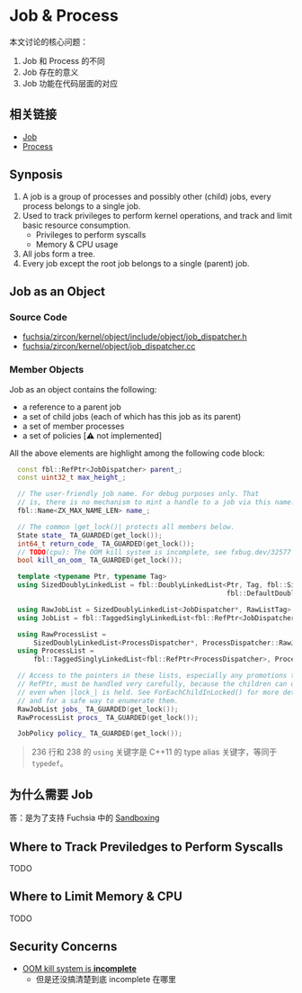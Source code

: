 Job & Process
=============

本文讨论的核心问题：

1. Job 和 Process 的不同
2. Job 存在的意义
3. Job 功能在代码层面的对应

## 相关链接

- [Job](https://fuchsia.dev/fuchsia-src/reference/kernel_objects/job)
- [Process](https://fuchsia.dev/fuchsia-src/reference/kernel_objects/process)


## Synposis

1. A job is a group of processes and possibly other (child) jobs, every process belongs to a single job.
2. Used to track privileges to perform kernel operations, and track and limit basic resource consumption.
    - Privileges to perform syscalls
    - Memory & CPU usage
3. All jobs form a tree.
4. Every job except the root job belongs to a single (parent) job.


## Job as an Object

### Source Code

- [fuchsia/zircon/kernel/object/include/object/job_dispatcher.h](https://cs.opensource.google/fuchsia/fuchsia/+/main:/zircon/kernel/object/include/object/job_dispatcher.h)
- [fuchsia/zircon/kernel/object/job_dispatcher.cc](https://cs.opensource.google/fuchsia/fuchsia/+/main:zircon/kernel/object/job_dispatcher.cc)

### Member Objects

Job as an object contains the following:

- a reference to a parent job
- a set of child jobs (each of which has this job as its parent)
- a set of member processes
- a set of policies [:warning: not implemented]

All the above elements are highlight among the following code block:

```c++ linenums="216" hl_lines="1 30 31 33"
  const fbl::RefPtr<JobDispatcher> parent_;
  const uint32_t max_height_;

  // The user-friendly job name. For debug purposes only. That
  // is, there is no mechanism to mint a handle to a job via this name.
  fbl::Name<ZX_MAX_NAME_LEN> name_;

  // The common |get_lock()| protects all members below.
  State state_ TA_GUARDED(get_lock());
  int64_t return_code_ TA_GUARDED(get_lock());
  // TODO(cpu): The OOM kill system is incomplete, see fxbug.dev/32577 for details.
  bool kill_on_oom_ TA_GUARDED(get_lock());

  template <typename Ptr, typename Tag>
  using SizedDoublyLinkedList = fbl::DoublyLinkedList<Ptr, Tag, fbl::SizeOrder::Constant,
                                                      fbl::DefaultDoublyLinkedListTraits<Ptr, Tag>>;

  using RawJobList = SizedDoublyLinkedList<JobDispatcher*, RawListTag>;
  using JobList = fbl::TaggedSinglyLinkedList<fbl::RefPtr<JobDispatcher>, ListTag>;

  using RawProcessList =
      SizedDoublyLinkedList<ProcessDispatcher*, ProcessDispatcher::RawJobListTag>;
  using ProcessList =
      fbl::TaggedSinglyLinkedList<fbl::RefPtr<ProcessDispatcher>, ProcessDispatcher::JobListTag>;

  // Access to the pointers in these lists, especially any promotions to
  // RefPtr, must be handled very carefully, because the children can die
  // even when |lock_| is held. See ForEachChildInLocked() for more details
  // and for a safe way to enumerate them.
  RawJobList jobs_ TA_GUARDED(get_lock());
  RawProcessList procs_ TA_GUARDED(get_lock());

  JobPolicy policy_ TA_GUARDED(get_lock());
```

> 236 行和 238 的 `using` 关键字是 C++11 的 type alias 关键字，等同于 `typedef`。

## 为什么需要 Job

答：是为了支持 Fuchsia 中的 [Sandboxing](https://fuchsia.dev/fuchsia-src/concepts/process/sandboxing)

## Where to Track Previledges to Perform Syscalls

TODO

## Where to Limit Memory & CPU

TODO

## Security Concerns

- [OOM kill system is **incomplete**](https://cs.opensource.google/fuchsia/fuchsia/+/main:zircon/kernel/object/include/object/job_dispatcher.h;l=226)
    - 但是还没搞清楚到底 incomplete 在哪里